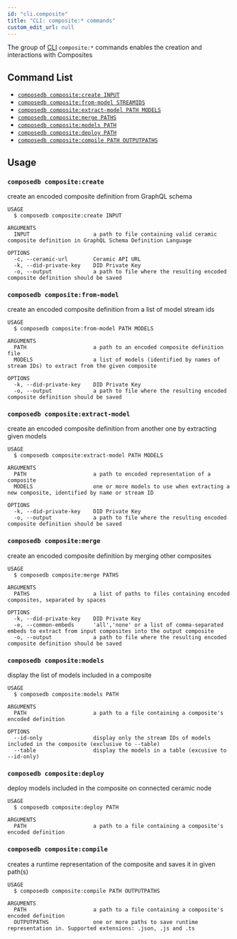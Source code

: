 ```yaml
---
id: "cli.composite"
title: "CLI: composite:* commands"
custom_edit_url: null
---
```


The group of [CLI](../modules/cli.md) `composite:*` commands enables the creation and interactions with Composites

## Command List

- [`composedb composite:create INPUT`](#composedb-compositecreate)
- [`composedb composite:from-model STREAMIDS`](#composedb-compositefrom-model)
- [`composedb composite:extract-model PATH MODELS`](#composedb-compositeextract-model)
- [`composedb composite:merge PATHS`](#composedb-compositemerge)
- [`composedb composite:models PATH`](#composedb-compositemodels)
- [`composedb composite:deploy PATH`](#composedb-compositedeploy)
- [`composedb composite:compile PATH OUTPUTPATHS`](#composedb-compositecompile)

## Usage

### `composedb composite:create`

create an encoded composite definition from GraphQL schema

```
USAGE
  $ composedb composite:create INPUT

ARGUMENTS
  INPUT                    a path to file containing valid ceramic composite definition in GraphQL Schema Definition Language

OPTIONS
  -c, --ceramic-url        Ceramic API URL
  -k, --did-private-key    DID Private Key
  -o, --output             a path to file where the resulting encoded composite definition should be saved
```

### `composedb composite:from-model`

create an encoded composite definition from a list of model stream ids

```
USAGE
  $ composedb composite:from-model PATH MODELS

ARGUMENTS
  PATH                     a path to an encoded composite definition file
  MODELS                   a list of models (identified by names of stream IDs) to extract from the given composite

OPTIONS
  -k, --did-private-key    DID Private Key
  -o, --output             a path to file where the resulting encoded composite definition should be saved
```

### `composedb composite:extract-model`

create an encoded composite definition from another one by extracting given models

```
USAGE
  $ composedb composite:extract-model PATH MODELS

ARGUMENTS
  PATH                     a path to encoded representation of a composite
  MODELS                   one or more models to use when extracting a new composite, identified by name or stream ID

OPTIONS
  -k, --did-private-key    DID Private Key
  -o, --output             a path to file where the resulting encoded composite definition should be saved
```

### `composedb composite:merge`

create an encoded composite definition by merging other composites

```
USAGE
  $ composedb composite:merge PATHS

ARGUMENTS
  PATHS                    a list of paths to files containing encoded composites, separated by spaces

OPTIONS
  -k, --did-private-key    DID Private Key
  -e, --common-embeds      'all','none' or a list of comma-separated embeds to extract from input composites into the output composite
  -o, --output             a path to file where the resulting encoded composite definition should be saved
```

### `composedb composite:models`

display the list of models included in a composite

```
USAGE
  $ composedb composite:models PATH

ARGUMENTS
  PATH                     a path to a file containing a composite's encoded definition

OPTIONS
  --id-only                display only the stream IDs of models included in the composite (exclusive to --table)
  --table                  display the models in a table (excusive to --id-only)
```

### `composedb composite:deploy`

deploy models included in the composite on connected ceramic node

```
USAGE
  $ composedb composite:deploy PATH

ARGUMENTS
  PATH                     a path to a file containing a composite's encoded definition
```

### `composedb composite:compile`

creates a runtime representation of the composite and saves it in given path(s)

```
USAGE
  $ composedb composite:compile PATH OUTPUTPATHS

ARGUMENTS
  PATH                     a path to a file containing a composite's encoded definition
  OUTPUTPATHS              one or more paths to save runtime representation in. Supported extensions: .json, .js and .ts
```

